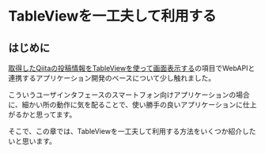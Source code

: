 # TableViewを一工夫して利用する
## はじめに

[取得したQiitaの投稿情報をTableViewを使って画面表示する](TitaniumClassic/httpclient/withTableView.html)の項目でWebAPIと連携するアプリケーション開発のベースについて少し触れました。


こういうユーザインタフェースのスマートフォン向けアプリケーションの場合に、細かい所の動作に気を配ることで、使い勝手の良いアプリケーションに仕上がるかと思ってます。

そこで、この章では、TableViewを一工夫して利用する方法をいくつか紹介したいと思います。
